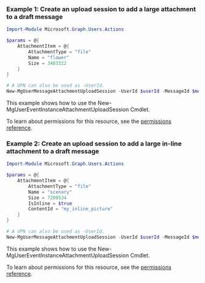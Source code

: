 ### Example 1: Create an upload session to add a large attachment to a draft message

```powershellImport-Module Microsoft.Graph.Users.Actions

$params = @{
	AttachmentItem = @{
		AttachmentType = "file"
		Name = "flower"
		Size = 3483322
	}
}

# A UPN can also be used as -UserId.
New-MgUserMessageAttachmentUploadSession -UserId $userId -MessageId $messageId -BodyParameter $params
```
This example shows how to use the New-MgUserEventInstanceAttachmentUploadSession Cmdlet.
To learn about permissions for this resource, see the [permissions reference](/graph/permissions-reference).

### Example 2: Create an upload session to add a large in-line attachment to a draft message

```powershellImport-Module Microsoft.Graph.Users.Actions

$params = @{
	AttachmentItem = @{
		AttachmentType = "file"
		Name = "scenary"
		Size = 7208534
		IsInline = $true
		ContentId = "my_inline_picture"
	}
}

# A UPN can also be used as -UserId.
New-MgUserMessageAttachmentUploadSession -UserId $userId -MessageId $messageId -BodyParameter $params
```
This example shows how to use the New-MgUserEventInstanceAttachmentUploadSession Cmdlet.
To learn about permissions for this resource, see the [permissions reference](/graph/permissions-reference).

